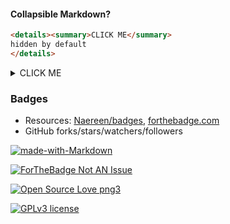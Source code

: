
#### Collapsible Markdown?
```markdown
<details><summary>CLICK ME</summary>
hidden by default
</details>
```
<details><summary>CLICK ME</summary>
hidden by default
</details>

### Badges
- Resources: [Naereen/badges](https://github.com/Naereen/badges), [forthebadge.com](https://forthebadge.com/images/badges/not-an-issue.svg)
- GitHub forks/stars/watchers/followers

[![made-with-Markdown](https://img.shields.io/badge/Made%20with-Markdown-1f425f.svg)](http://commonmark.org)

[![ForTheBadge Not AN Issue](https://forthebadge.com/images/badges/not-an-issue.svg)](http://ForTheBadge.com)

[![Open Source Love png3](https://badges.frapsoft.com/os/v3/open-source.png?v=103)](https://github.com/ellerbrock/open-source-badges/)

[![GPLv3 license](https://img.shields.io/badge/License-GPLv3-blue.svg)](http://perso.crans.org/besson/LICENSE.html)
